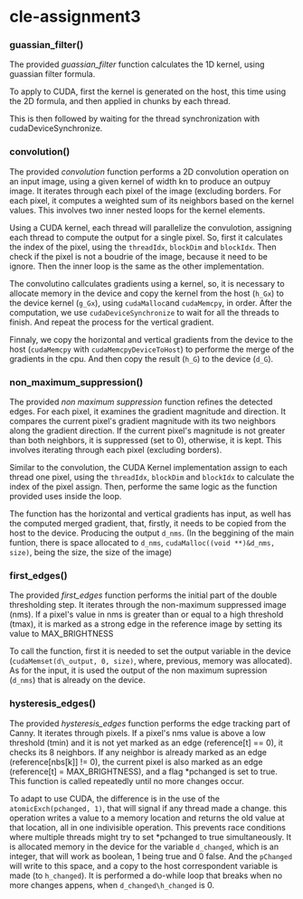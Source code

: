 # cle-assignment3

### guassian_filter()

The provided _guassian\_filter_ function calculates the 1D kernel, using guassian filter formula.

To apply to CUDA, first the kernel is generated on the host, this time using the 2D formula, and then applied in chunks by each thread.

This is then followed by waiting for the thread synchronization with cudaDeviceSynchronize.


### convolution()

The provided _convolution_ function performs a 2D convolution operation on an input image, using a given kernel of width kn to produce an outpuy image. It iterates through each pixel of the image (excluding borders. For each pixel, it computes a weighted sum of its neighbors based on the kernel values. This involves two inner nested loops for the kernel elements.

Using a CUDA kernel, each thread will parallelize the convulotion, assigning each thread to compute the output for a single pixel. So, first it calculates the index of the pixel, using the `threadIdx`, `blockDim` and `blockIdx`. Then check if the pixel is not a boudrie of the image, because it need to be ignore. Then the inner loop is the same as the other implementation.

The convolutino callculates gradients using a kernel, so, it is necessary to allocate memory in the device and copy the kernel from the host (`h_Gx`) to the device kernel (`g_Gx`), using `cudaMalloc`and `cudaMemcpy`, in order. After the computation, we use `cudaDeviceSynchronize` to wait for all the threads to finish. And repeat the process for the vertical gradient.

Finnaly, we copy the horizontal and vertical gradients from the device to the host (`cudaMemcpy` with `cudaMemcpyDeviceToHost`) to performe the merge of the gradients in the cpu. And then copy the result (`h_G`) to the device (`d_G`).

### non\_maximum\_suppression()

The provided _non maximum suppression_ function refines the detected edges. For each pixel, it examines the gradient magnitude and direction. It compares the current pixel's gradient magnitude with its two neighbors along the gradient direction. If the current pixel's magnitude is not greater than both neighbors, it is suppressed (set to 0), otherwise, it is kept. This involves iterating through each pixel (excluding borders).

Similar to the convolution, the CUDA Kernel implementation assign to each thread one pixel, using the `threadIdx`, `blockDim` and `blockIdx` to calculate the index of the pixel assign. Then, performe the same logic as the function provided uses inside the loop.

The function has the horizontal and vertical gradients has input, as well has the computed merged gradient, that, firstly, it needs to be copied from the host to the device. Producing the output `d_nms`. (In the beggining of the main funtion, there is space allocated to `d_nms`, `cudaMalloc((void **)&d_nms, size)`, being the size, the size of the image)

### first\_edges()

The provided _first\_edges_ function performs the initial part of the double thresholding step. It iterates through the non-maximum suppressed image (nms). If a pixel's value in nms is greater than or equal to a high threshold (tmax), it is marked as a strong edge in the reference image by setting its value to MAX_BRIGHTNESS

To call the function, first it is needed to set the output variable in the device (`cudaMemset(d\_output, 0, size)`, where, previous, memory was allocated). As for the input, it is used the output of the non maximum supression (`d_nms`) that is already on the device.

### hysteresis\_edges()

The provided _hysteresis\_edges_ function performs the edge tracking part of Canny. It iterates through pixels. If a pixel's nms value is above a low threshold (tmin) and it is not yet marked as an edge (reference[t] == 0), it checks its 8 neighbors. If any neighbor is already marked as an edge (reference[nbs[k]] != 0), the current pixel is also marked as an edge (reference[t] = MAX_BRIGHTNESS), and a flag *pchanged is set to true. This function is called repeatedly until no more changes occur.

To adapt to use CUDA, the difference is in the use of the `atomicExch(pchanged, 1)`, that will signal if any thread made a change. this operation writes a value to a memory location and returns the old value at that location, all in one indivisible operation. This prevents race conditions where multiple threads might try to set *pchanged to true simultaneously. It is allocated memory in the device for the variable `d_changed`, which is an integer, that will work as boolean, 1 being true and 0 false. And the `pChanged` will write to this space, and a copy to the host correspondent variable is made (to `h_changed`). It is performed a do-while loop that breaks when no more changes appens, when `d_changed\h_changed` is 0.

